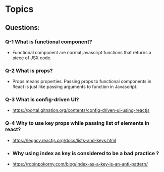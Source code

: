 # Topics

## Questions:

### Q-1 What is functional component?

- Functional component are normal javascript functions that returns a piece of JSX code.

### Q-2 What is props?

- Props means properties. Passing props to functional components in React is just like passing arguments to function in Javascript.

### Q-3 What is config-driven UI?

- https://portal.gitnation.org/contents/config-driven-ui-using-reactjs

### Q-4 Why to use key props while passing list of elements in react?

- https://legacy.reactjs.org/docs/lists-and-keys.html
- ### Why using index as key is considered to be a bad practice ?
- https://robinpokorny.com/blog/index-as-a-key-is-an-anti-pattern/
